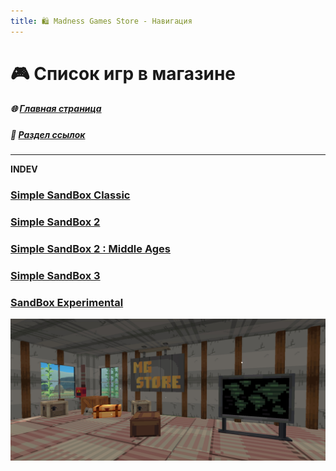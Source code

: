 ```yaml
---
title: 🛍️ Madness Games Store - Навигация
---
```


# 🎮 Список игр в магазине

##### 🌐 [Главная страница](./index.md)
##### 🔗 [Раздел ссылок](./links.md)

- - - - -

**INDEV**

### [Simple SandBox Classic](./MGSssbc.md)
### [Simple SandBox 2](./MGSssb2.md)
### [Simple SandBox 2 : Middle Ages](./MGSssb2ma.md)
### [Simple SandBox 3](./MGSssb3.md)
### [SandBox Experimental](./MGSsbe.md)

![MGSpic](https://github.com/GamzeeChert/gamzeechert.github.io/blob/main/_madnessgamesstore%2F_pictures%2FMGSpic.jpg?raw=true)

